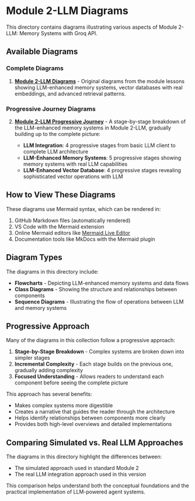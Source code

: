# Module 2-LLM Diagrams

This directory contains diagrams illustrating various aspects of Module 2-LLM: Memory Systems with Groq API.

## Available Diagrams

### Complete Diagrams

1. **[Module 2-LLM Diagrams](../lessons/module2_llm_diagrams.md)** - Original diagrams from the module lessons showing LLM-enhanced memory systems, vector databases with real embeddings, and advanced retrieval patterns.

### Progressive Journey Diagrams

2. **[Module 2-LLM Progressive Journey](module2_llm_progressive_journey.md)** - A stage-by-stage breakdown of the LLM-enhanced memory systems in Module 2-LLM, gradually building up to the complete picture:

   - **LLM Integration**: 4 progressive stages from basic LLM client to complete LLM architecture
   - **LLM-Enhanced Memory Systems**: 5 progressive stages showing memory systems with real LLM capabilities
   - **LLM-Enhanced Vector Database**: 4 progressive stages revealing sophisticated vector operations with LLM

## How to View These Diagrams

These diagrams use Mermaid syntax, which can be rendered in:

1. GitHub Markdown files (automatically rendered)
2. VS Code with the Mermaid extension
3. Online Mermaid editors like [Mermaid Live Editor](https://mermaid.live/)
4. Documentation tools like MkDocs with the Mermaid plugin

## Diagram Types

The diagrams in this directory include:

- **Flowcharts** - Depicting LLM-enhanced memory systems and data flows
- **Class Diagrams** - Showing the structure and relationships between components
- **Sequence Diagrams** - Illustrating the flow of operations between LLM and memory systems

## Progressive Approach

Many of the diagrams in this collection follow a progressive approach:

1. **Stage-by-Stage Breakdown** - Complex systems are broken down into simpler stages
2. **Incremental Complexity** - Each stage builds on the previous one, gradually adding complexity
3. **Focused Understanding** - Allows readers to understand each component before seeing the complete picture

This approach has several benefits:
- Makes complex systems more digestible
- Creates a narrative that guides the reader through the architecture
- Helps identify relationships between components more clearly
- Provides both high-level overviews and detailed implementations

## Comparing Simulated vs. Real LLM Approaches

The diagrams in this directory highlight the differences between:
- The simulated approach used in standard Module 2
- The real LLM integration approach used in this version

This comparison helps understand both the conceptual foundations and the practical implementation of LLM-powered agent systems.
